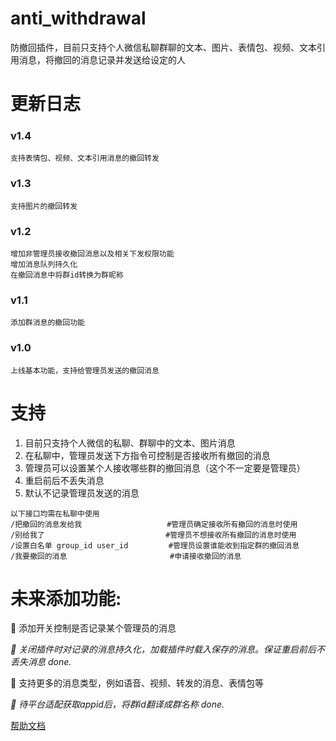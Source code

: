 # anti_withdrawal

防撤回插件，目前只支持个人微信私聊群聊的文本、图片、表情包、视频、文本引用消息，将撤回的消息记录并发送给设定的人

# 更新日志

### v1.4

```
支持表情包、视频、文本引用消息的撤回转发
```

### v1.3

```
支持图片的撤回转发
```

### v1.2

```
增加非管理员接收撤回消息以及相关下发权限功能
增加消息队列持久化
在撤回消息中将群id转换为群昵称
```

### v1.1

```
添加群消息的撤回功能
```

### v1.0

```
上线基本功能，支持给管理员发送的撤回消息
```

# 支持

1. 目前只支持个人微信的私聊、群聊中的文本、图片消息
2. 在私聊中，管理员发送下方指令可控制是否接收所有撤回的消息
3. 管理员可以设置某个人接收哪些群的撤回消息（这个不一定要是管理员）
4. 重启前后不丢失消息
5. 默认不记录管理员发送的消息

```
以下接口均需在私聊中使用
/把撤回的消息发给我                   #管理员确定接收所有撤回的消息时使用
/别给我了                           #管理员不想接收所有撤回的消息时使用
/设置白名单 group_id user_id         #管理员设置谁能收到指定群的撤回消息  
/我要撤回的消息                       #申请接收撤回的消息
```

# 未来添加功能:

🌟 添加开关控制是否记录某个管理员的消息

_🌟 关闭插件时对记录的消息持久化，加载插件时载入保存的消息。保证重启前后不丢失消息 done._

🌟 支持更多的消息类型，例如语音、视频、转发的消息、表情包等

_🌟 待平台适配获取appid后，将群id翻译成群名称 done._

[帮助文档](https://astrbot.app)
